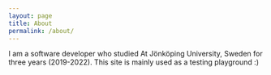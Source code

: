 ```yaml
---
layout: page
title: About
permalink: /about/
---
```

I am a software developer who studied At Jönköping University, Sweden for three years (2019-2022). This site is mainly used as a testing playground :)
